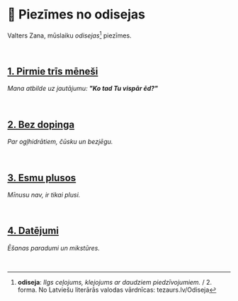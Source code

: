 # 🧭 Piezīmes no odisejas

Valters Zana, mūslaiku *odisejas*[^1] piezīmes.

</br>

## [**1. Pirmie trīs mēneši**](01.pirmie-tris-menesi.md)

*Mana atbilde uz jautājumu: **"Ko tad Tu vispār ēd?"***

</br>

## [**2. Bez dopinga**](02.bez-dopinga.md)

*Par ogļhidrātiem, čūsku un bezjēgu.*

</br>

## [**3. Esmu plusos**](03.esmu-plusos.md)

*Mīnusu nav, ir tikai plusi.*

</br>

## [**4. Datējumi**](04.datejumi.md)

*Ēšanas paradumi un mikstūres.*

</br>

[^1]: **odiseja**: *Ilgs ceļojums, klejojums ar daudziem piedzīvojumiem.* / 2. forma. No Latviešu literārās valodas vārdnīcas: tezaurs.lv/Odiseja
